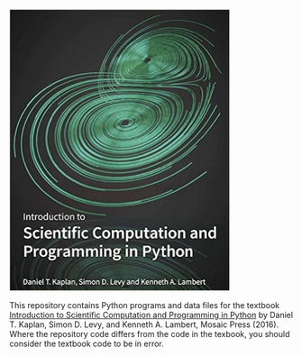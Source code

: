 <img src="iscpp.jpg" height=500>

This repository contains Python programs and data files for the textbook
[Introduction to Scientific Computation and Programming in Python](http://project-mosaic-books.com/?page_id=19)
by Daniel T. Kaplan, Simon D. Levy, and Kenneth A. Lambert, Mosaic Press (2016).
Where the repository code differs from the code in the texbook, you should consider
the textbook code to be in error.
